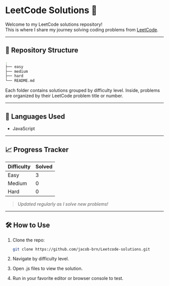 # LeetCode Solutions 🚀

Welcome to my LeetCode solutions repository!  
This is where I share my journey solving coding problems from [LeetCode](https://leetcode.com/).

---

## 📁 Repository Structure

```bash
.
├── easy
├── medium
├── hard
└── README.md
```

Each folder contains solutions grouped by difficulty level. Inside, problems are organized by their LeetCode problem title or number.

---

## 🧠 Languages Used

- JavaScript

---

## 📈 Progress Tracker

| Difficulty | Solved |
| ---------- | ------ |
| Easy       | 3      |
| Medium     | 0      |
| Hard       | 0      |

> _Updated regularly as I solve new problems!_

---

## 🛠 How to Use

1. Clone the repo:

   ```bash
   git clone https://github.com/jacob-brn/Leetcode-solutions.git
   ```

2. Navigate by difficulty level.

3. Open .js files to view the solution.

4. Run in your favorite editor or browser console to test.
